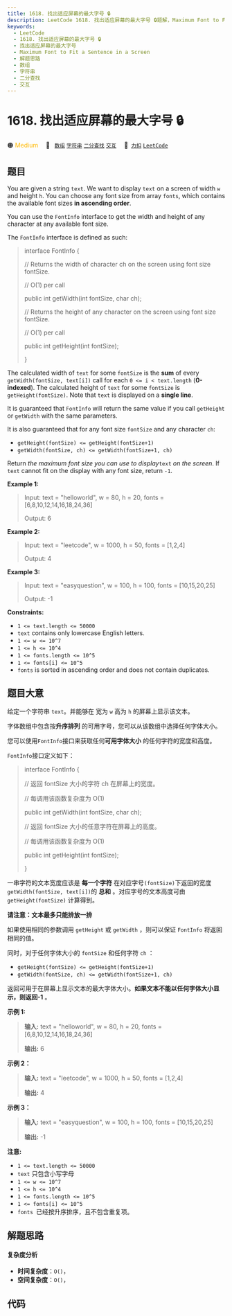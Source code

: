 ```yaml
---
title: 1618. 找出适应屏幕的最大字号 🔒
description: LeetCode 1618. 找出适应屏幕的最大字号 🔒题解，Maximum Font to Fit a Sentence in a Screen，包含解题思路、复杂度分析以及完整的 JavaScript 代码实现。
keywords:
  - LeetCode
  - 1618. 找出适应屏幕的最大字号 🔒
  - 找出适应屏幕的最大字号
  - Maximum Font to Fit a Sentence in a Screen
  - 解题思路
  - 数组
  - 字符串
  - 二分查找
  - 交互
---
```


# 1618. 找出适应屏幕的最大字号 🔒

🟠 <font color=#ffb800>Medium</font>&emsp; 🔖&ensp; [`数组`](/tag/array.md) [`字符串`](/tag/string.md) [`二分查找`](/tag/binary-search.md) [`交互`](/tag/interactive.md)&emsp; 🔗&ensp;[`力扣`](https://leetcode.cn/problems/maximum-font-to-fit-a-sentence-in-a-screen) [`LeetCode`](https://leetcode.com/problems/maximum-font-to-fit-a-sentence-in-a-screen)

## 题目

You are given a string `text`. We want to display `text` on a screen of width
`w` and height `h`. You can choose any font size from array `fonts`, which
contains the available font sizes **in ascending order**.

You can use the `FontInfo` interface to get the width and height of any
character at any available font size.

The `FontInfo` interface is defined as such:

> 
> 
> 
> 
> 
> interface FontInfo {
> 
>   // Returns the width of character ch on the screen using font size fontSize.
> 
>   // O(1) per call
> 
>   public int getWidth(int fontSize, char ch);
> 
> 
> 
>   // Returns the height of any character on the screen using font size fontSize.
> 
>   // O(1) per call
> 
>   public int getHeight(int fontSize);
> 
> }

The calculated width of `text` for some `fontSize` is the **sum** of every
`getWidth(fontSize, text[i])` call for each `0 <= i < text.length`
(**0-indexed**). The calculated height of `text` for some `fontSize` is
`getHeight(fontSize)`. Note that `text` is displayed on a **single line**.

It is guaranteed that `FontInfo` will return the same value if you call
`getHeight` or `getWidth` with the same parameters.

It is also guaranteed that for any font size `fontSize` and any character
`ch`:

  * `getHeight(fontSize) <= getHeight(fontSize+1)`
  * `getWidth(fontSize, ch) <= getWidth(fontSize+1, ch)`

Return _the maximum font size you can use to display_`text` _on the screen_.
If `text` cannot fit on the display with any font size, return `-1`.



**Example 1:**

> Input: text = "helloworld", w = 80, h = 20, fonts = [6,8,10,12,14,16,18,24,36]
> 
> Output: 6

**Example 2:**

> Input: text = "leetcode", w = 1000, h = 50, fonts = [1,2,4]
> 
> Output: 4

**Example 3:**

> Input: text = "easyquestion", w = 100, h = 100, fonts = [10,15,20,25]
> 
> Output: -1

**Constraints:**

  * `1 <= text.length <= 50000`
  * `text` contains only lowercase English letters.
  * `1 <= w <= 10^7`
  * `1 <= h <= 10^4`
  * `1 <= fonts.length <= 10^5`
  * `1 <= fonts[i] <= 10^5`
  * `fonts` is sorted in ascending order and does not contain duplicates.


## 题目大意

给定一个字符串 `text`。并能够在 宽为 `w` 高为 `h` 的屏幕上显示该文本。

字体数组中包含按**升序排列** 的可用字号，您可以从该数组中选择任何字体大小。

您可以使用`FontInfo`接口来获取任何**可用字体大小** 的任何字符的宽度和高度。

`FontInfo`接口定义如下：

> 
> 
> 
> 
> 
> interface FontInfo {
> 
>   // 返回 fontSize 大小的字符 ch 在屏幕上的宽度。
> 
>   // 每调用该函数复杂度为 O(1)
> 
>   public int getWidth(int fontSize, char ch);
> 
> 
> 
>   // 返回 fontSize 大小的任意字符在屏幕上的高度。
> 
>   // 每调用该函数复杂度为 O(1)
> 
>   public int getHeight(int fontSize);
> 
> }

一串字符的文本宽度应该是 **每一个字符** 在对应字号`(fontSize)`下返回的宽度`getWidth(fontSize, text[i])`的
**总和** 。对应字号的文本高度可由 `getHeight(fontSize)` 计算得到。

**请注意：文本最多只能排放一排**

如果使用相同的参数调用 `getHeight` 或 `getWidth` ，则可以保证 `FontInfo` 将返回相同的值。

同时，对于任何字体大小的 `fontSize` 和任何字符 `ch` ：

  * `getHeight(fontSize) <= getHeight(fontSize+1)`
  * `getWidth(fontSize, ch) <= getWidth(fontSize+1, ch)`

返回可用于在屏幕上显示文本的最大字体大小。**如果文本不能以任何字体大小显示，则返回-1** 。

**示例 1:**

> 
> 
> 
> 
> 
> **输入:** text = "helloworld", w = 80, h = 20, fonts = [6,8,10,12,14,16,18,24,36]
> 
> **输出:** 6
> 
> 

**示例 2：**

> 
> 
> 
> 
> 
> **输入:** text = "leetcode", w = 1000, h = 50, fonts = [1,2,4]
> 
> **输出:** 4
> 
> 

**示例 3：**

> 
> 
> 
> 
> 
> **输入:** text = "easyquestion", w = 100, h = 100, fonts = [10,15,20,25]
> 
> **输出:** -1
> 
> 



**注意:**

  * `1 <= text.length <= 50000`
  * `text` 只包含小写字母
  * `1 <= w <= 10^7`
  * `1 <= h <= 10^4`
  * `1 <= fonts.length <= 10^5`
  * `1 <= fonts[i] <= 10^5`
  * `fonts `已经按升序排序，且不包含重复项。


## 解题思路

#### 复杂度分析

- **时间复杂度**：`O()`，
- **空间复杂度**：`O()`，

## 代码

```javascript

```